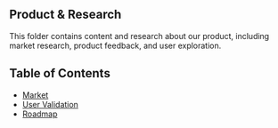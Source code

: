Product & Research
---

This folder contains content and research about our product, including market research, product feedback, and user exploration.

Table of Contents
---

- [Market](./market.md)
- [User Validation](./user_research/user_validation.md)
- [Roadmap](./user_research/klutch_roadmap_revised.png)
